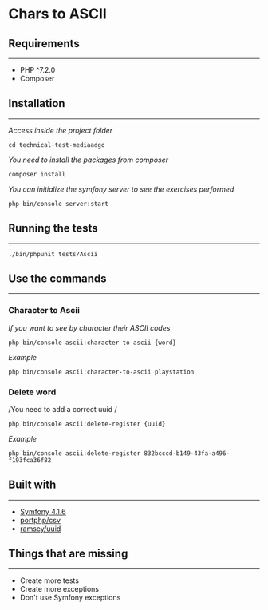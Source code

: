 # Chars to ASCII 
## Requirements
- - - -

* PHP ^7.2.0
* Composer



## Installation
- - - -
_Access inside the project folder_

`cd technical-test-mediaadgo`

_You need to install the packages from composer_

`composer install`

_You can initialize the symfony server to see the exercises performed_

`php bin/console server:start`

## Running the tests
- - - -

`./bin/phpunit tests/Ascii`

## Use the commands
- - - -
### Character to Ascii

_If you want to see by character their ASCII codes_

`php bin/console ascii:character-to-ascii {word}`

_Example_

`php bin/console ascii:character-to-ascii playstation`

### Delete word

/You need to add a correct uuid /

`php bin/console ascii:delete-register {uuid}`

_Example_

`php bin/console ascii:delete-register 832bcccd-b149-43fa-a496-f193fca36f82`

## Built with
- - - -
* [Symfony 4.1.6](https://github.com/symfony/symfony)
* [portphp/csv](https://github.com/portphp/csv)
* [ramsey/uuid](https://github.com/ramsey/uuid)

## Things that are missing
- - - -
* Create more tests
* Create more exceptions
* Don't use Symfony exceptions